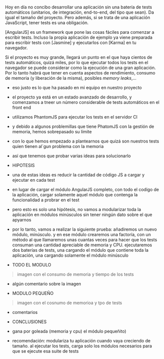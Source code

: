 Hoy en día no concibo desarrollar una aplicación sin una batería de tests
automáticos (unitarios, de integración, end-to-end, del tipo que sean). 
Da igual el tamaño del proyecto. Pero además, si se trata de una aplicación
JavaScript, tener tests es una obligación.

[AngularJS] es un framework que pone las cosas fáciles para comenzar a escribir
tests. Incluso la propia aplicación de ejemplo ya viene preparada para
escribir tests con [Jasmine] y ejecutarlos con [Karma] en tu navegador.

Si el proyecto es muy grande, llegará un punto en el que haya cientos de tests
automáticos, quizá miles, por lo que ejecutar todos los tests en el navegador
se puede considerar como la ejecución de una gran aplicación. Por lo tanto
habrá que tener en cuenta aspectos de rendimiento, consumo de memoria (y
liberación de la misma), posibles *memory leaks*,...

<!-- more -->

- eso justo es lo que ha pasado en mi equipo en nuestro proyecto
- el proyecto ya está en un estado avanzado de desarrollo, y comenzamos a tneer un número considerable de tests automáticos en el front end
- utilizamos PhantomJS para ejecutar los tests en el servidor CI
- y debido a algunos problemillas que tiene PhatomJS con la gestión de memoria, hemos sobrepasado su límite
- con lo que hemos empezado a plantearnos que quizá son nuestros tests quien tienen al´gun problema con la memoria
- así que tenemos que probar varias ideas para solucionarlo

- HIPOTESIS
- una de estas ideas es reducir la cantidad de código JS a cargar y ejecutar en cada test
- en lugar de cargar el módulo AngularJS completo, con todo el codigo de la aplicación, cargar solamente aquel módulo que contenga la funcionalidad a probrar en el test
- pero esto es solo una hipótesis, no vamos a modularizar toda la aplicación en módulos minúsculos sin tener ningún dato sobre el que apyarnos
- por lo tanto, vamos a realizar la siguiente prueba: añadiremos un nuevo módulo, minúsculo. y en ese módulo crearemos una factoría, con un método al que llamaremos unas cuantas veces para hacer que los tests consuman una cantidad apreciable de memoria y CPU. ejecutaremos dos baterías de tests, una cargando el módulo que contiene toda la aplicación, una cargando solamente el módulo minúsculo

- TODO EL MODULO
> imagen con el consumo de memoria y tiempo de los tests
- algún comentario sobre la imagen

- MODULO PEQUEÑO
> imagen con el cosnumo de memorioa y tpo de tests
- comentarios

- CONCLUSIONES
- gana por goleada (memoria y cpu) el módulo pequeñito)
- recomendación: modulariza tu aplicación cuando vaya creciendo de tamaño. al ejecutar los tests, carga solo los módulos necesarios para que se ejecute esa suite de tests

